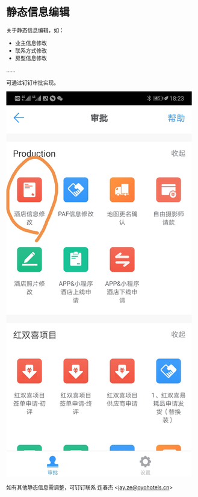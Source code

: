# 静态信息编辑

关于静态信息编辑，如：

* 业主信息修改
* 联系方式修改
* 房型信息修改

……

可通过钉钉审批实现。

![](../.gitbook/assets/image%20%28413%29.png)

如有其他静态信息需调整，可钉钉联系 迮春杰 &lt;jay.ze@oyohotels.cn&gt;

